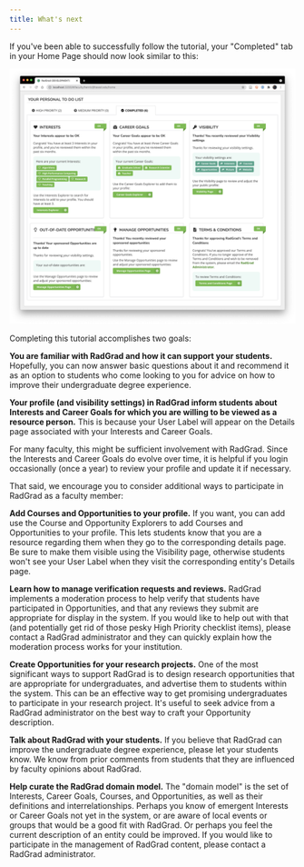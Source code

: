 ```yaml
---
title: What's next
---
```


If you've been able to successfully follow the tutorial, your "Completed" tab in your Home Page should now look similar to this:

![Completed Tab](/img/user-guide/new-faculty/home-completed.png)

Completing this tutorial accomplishes two goals:

**You are familiar with RadGrad and how it can support your students.**  Hopefully, you can now answer basic questions about it and recommend it as an option to students who come looking to you for advice on how to improve their undergraduate degree experience.

**Your profile (and visibility settings) in RadGrad inform students about Interests and Career Goals for which you are willing to be viewed as a resource person.**  This is because your User Label will appear on the Details page associated with your Interests and Career Goals.

For many faculty, this might be sufficient involvement with RadGrad. Since the Interests and Career Goals do evolve over time, it is helpful if you login occasionally (once a year) to review your profile and update it if necessary.

That said, we encourage you to consider additional ways to participate in RadGrad as a faculty member:

**Add Courses and Opportunities to your profile.** If you want, you can add use the Course and Opportunity Explorers to add Courses and Opportunities to your profile.  This lets students know that you are a resource regarding them when they go to the corresponding details page.  Be sure to make them visible using the Visibility page, otherwise students won't see your User Label when they visit the corresponding entity's Details page.

**Learn how to manage verification requests and reviews.** RadGrad implements a moderation process to help verify that students have participated in Opportunities, and that any reviews they submit are appropriate for display in the system. If you would like to help out with that (and potentially get rid of those pesky High Priority checklist items), please contact a RadGrad administrator and they can quickly explain how the moderation process works for your institution.

**Create Opportunities for your research projects.**  One of the most significant ways to support RadGrad is to design research opportunities that are appropriate for undergraduates, and advertise them to students within the system. This can be an effective way to get promising undergraduates to participate in your research project.  It's useful to seek advice from a RadGrad administrator on the best way to craft your Opportunity description.

**Talk about RadGrad with your students.** If you believe that RadGrad can improve the undergraduate degree experience, please let your students know.  We know from prior comments from students that they are influenced by faculty opinions about RadGrad.

**Help curate the RadGrad domain model.** The "domain model" is the set of Interests, Career Goals, Courses, and Opportunities, as well as their definitions and interrelationships.  Perhaps you know of emergent Interests or Career Goals not yet in the system, or are aware of local events or groups that would be a good fit with RadGrad. Or perhaps you feel the current description of an entity could be improved.  If you would like to participate in the management of RadGrad content, please contact a RadGrad administrator.




